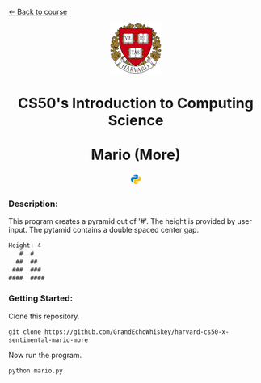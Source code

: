 [<- Back to course](https://github.com/GrandEchoWhiskey/grandechowhiskey/blob/main/dict/course/CS50-HarvardX/CS50x/README.md)

<p align="center"><a href="https://cs50.harvard.edu/x/2022">
  <img src="https://github.com/GrandEchoWhiskey/grandechowhiskey/blob/main/icons/course/harvard100.png" /><br>
</a></p>
<h1 align="center">CS50's Introduction to Computing Science<br><br>Mario (More)</h1>

<p align="center"><a href="#">
  <img src="https://github.com/GrandEchoWhiskey/grandechowhiskey/blob/main/icons/programming/python.png" />
</a></p>

### Description:
This program creates a pyramid out of '#'. The height is provided by user input. The pytamid contains a double spaced center gap.
```
Height: 4
   #  #
  ##  ##
 ###  ###
####  ####
```

### Getting Started:
Clone this repository.
```
git clone https://github.com/GrandEchoWhiskey/harvard-cs50-x-sentimental-mario-more
```
Now run the program.
```
python mario.py
```
